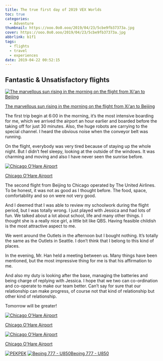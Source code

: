 ```yaml
---
title: The true first day of 2019 VEX Worlds
toc: true
categories:
  - Adventure
thumbnail: https://ooo.0o0.ooo/2019/04/23/5cbe9fb37373a.jpg
cover: https://ooo.0o0.ooo/2019/04/23/5cbe9fb37373a.jpg
abbrlink: b1f1
tags:
  - flights
  - travel
  - experiences
date: 2019-04-22 00:52:15
---
```


## Fantastic & Unsatisfactory flights

[![The marvellous sun rising in the morning on the flight from Xi'an to Beijing](https://ooo.0o0.ooo/2019/04/23/5cbe9fb37373a.jpg)](https://ooo.0o0.ooo/2019/04/23/5cbe9fb37373a.jpg)

[The marvellous sun rising in the morning on the flight from Xi'an to Beijing](https://ooo.0o0.ooo/2019/04/23/5cbe9fb37373a.jpg)


The first trip begin at 6:00 in the morning, it’s the most intensive boarding for me, which we arrived the airport an hour earlier and boarded before the taking off for just 30 minutes.
Also, the huge robots are carrying to the special channel. I heard the obvious noise when the conveyor belt was running.



On the flight, everybody was very tired because of staying up the whole night. But I didn’t feel sleepy, looking at the outside of the windows. It was charming and moving and also I have never seen the sunrise before.



[![Chicago O'Hare Airport](https://i.loli.net/2019/04/23/5cbe66830ff15.jpg)](https://i.loli.net/2019/04/23/5cbe66830ff15.jpg)

[Chicago O'Hare Airport](https://i.loli.net/2019/04/23/5cbe66830ff15.jpg)



The second flight from Beijing to Chicago operated by The United Airlines. To be honest, it was not as good as I thought before. The food, space, comfortability and so on were not very good.

And I deemed that I was able to review my schoolwork during the flight period, but I was totally wrong. I just played with Jessica and had lots of fun. We talked about a lot about school, life and many other things. I thought she is a really nice girl, a little bit like QBS. Having feasible childish is the most attractive aspect to me.

We went around the Outlets in the afternoon but I bought nothing. It’s totally the same as the Outlets in Seattle. I don’t think that I belong to this kind of places.

In the evening, Mr. Han held a meeting between us. Many things have been mentioned, but the most impressive thing for me is that his affirmation to me.

And also my duty is looking after the base, managing the batteries and being charge of replying with Jessica. I hope that we two can co-ordination and co-operate to make our team better. Can’t say for sure that our relationship can make progress, of course not that kind of relationship but other kind of relationship.

Tomorrow will be greater!


[![Chicago O'Hare Airport](https://i.loli.net/2019/04/23/5cbea9936cd4a.jpg)](https://i.loli.net/2019/04/23/5cbea9936cd4a.jpg)

[Chicago O'Hare Airport](https://i.loli.net/2019/04/23/5cbea9936cd4a.jpg)



[![Chicago O'Hare Airport](https://i.imgur.com/rT5Dhs9.jpg)](https://i.imgur.com/rT5Dhs9.jpg)

[Chicago O'Hare Airport](https://i.imgur.com/rT5Dhs9.jpg)


[![PEK](https://i.imgur.com/9LPWF8x.jpg)PEK](https://i.imgur.com/9LPWF8x.jpg)
[![Beoing 777 - U850](https://i.imgur.com/GMUrzmP.jpg)Beoing 777 - U850](https://i.imgur.com/GMUrzmP.jpg)
